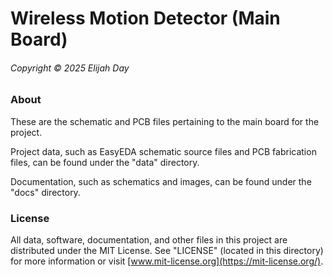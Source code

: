 # Wireless Motion Detector (Main Board)

###### Copyright © 2025 Elijah Day

### About

These are the schematic and PCB files pertaining to the main board for the
project.

Project data, such as EasyEDA schematic source files and PCB fabrication files,
can be found under the "data" directory.

Documentation, such as schematics and images, can be found under the "docs"
directory.

### License

All data, software, documentation, and other files in this project are
distributed under the MIT License.  See "LICENSE" (located in this directory)
for more information or visit [www.mit-license.org](https://mit-license.org/).
